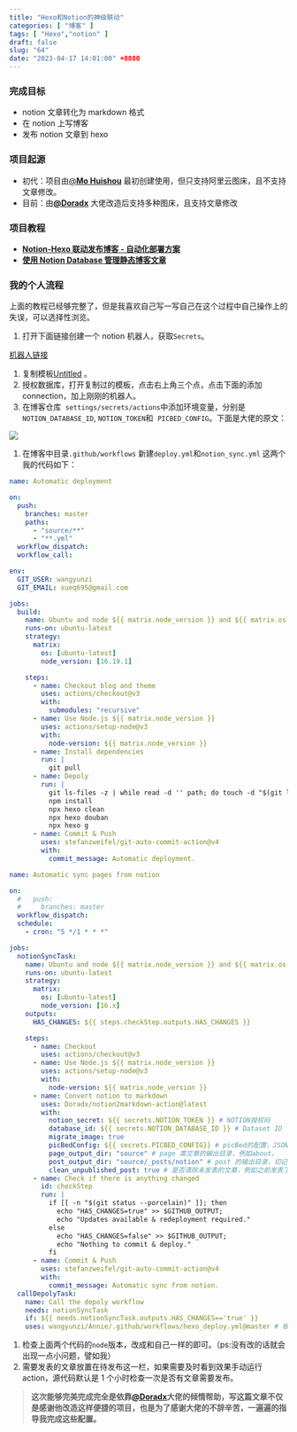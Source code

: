 ```yaml
---
title: "Hexo和Notion的神级联动"
categories: [ "博客" ]
tags: [ "Hexo","notion" ]
draft: false
slug: "64"
date: "2023-04-17 14:01:00" +0800
---
```


### 完成目标

- notion 文章转化为 markdown 格式
- 在 notion 上写博客
- 发布 notion 文章到 hexo

### 项目起源

- 初代：项目由[@](https://github.com/mohuishou/notion-blog-actions)[**Mo Huishou**](https://github.com/mohuishou/notion-blog-actions) 最初创建使用，但只支持阿里云图床，且不支持文章修改。
- 目前：由[**@Doradx**](https://github.com/Doradx/notion2markdown-action) 大佬改造后支持多种图床，且支持文章修改

### 项目教程

- [**Notion-Hexo 联动发布博客 - 自动化部署方案**](https://blog.cuger.cn/p/634642fd/)
- [**使用 Notion Database 管理静态博客文章**](https://lailin.xyz/post/notion-markdown-blog.html)

### 我的个人流程

上面的教程已经够完整了，但是我喜欢自己写一写自己在这个过程中自己操作上的失误，可以选择性浏览。

1. 打开下面链接创建一个 notion 机器人，获取`Secrets`。

[机器人链接][1]

1. 复制模板[Untitled](https://www.notion.so/397943b2d0384e15ba69448900823984) 。
2. 授权数据库，打开复制过的模板，点击右上角三个点，点击下面的添加 connection，加上刚刚的机器人。
3. 在博客仓库  `settings/secrets/actions`中添加环境变量，分别是`NOTION_DATABASE_ID`, `NOTION_TOKEN`和  `PICBED_CONFIG`。下面是大佬的原文：

![](https://blog.wangyunzi.com/2023/123a424123e9d1abfbcb8c03628df90a.png)

1. 在博客中目录`.github/workflows` 新建`deploy.yml`和`notion_sync.yml` 这两个我的代码如下：

```yaml
name: Automatic deployment

on:
  push:
    branches: master
    paths:
      - "source/**"
      - "**.yml"
  workflow_dispatch:
  workflow_call:

env:
  GIT_USER: wangyunzi
  GIT_EMAIL: xueq695@gmail.com

jobs:
  build:
    name: Ubuntu and node ${{ matrix.node_version }} and ${{ matrix.os }}
    runs-on: ubuntu-latest
    strategy:
      matrix:
        os: [ubuntu-latest]
        node_version: [16.19.1]

    steps:
      - name: Checkout blog and theme
        uses: actions/checkout@v3
        with:
          submodules: "recursive"
      - name: Use Node.js ${{ matrix.node_version }}
        uses: actions/setup-node@v3
        with:
          node-version: ${{ matrix.node_version }}
      - name: Install dependencies
        run: |
          git pull
      - name: Depoly
        run: |
          git ls-files -z | while read -d '' path; do touch -d "$(git log -1 --format="@%ct" "$path")" "$path"; done
          npm install
          npx hexo clean
          npx hexo douban
          npx hexo g
      - name: Commit & Push
        uses: stefanzweifel/git-auto-commit-action@v4
        with:
          commit_message: Automatic deployment.
```

```yaml
name: Automatic sync pages from notion

on:
  #   push:
  #     branches: master
  workflow_dispatch:
  schedule:
    - cron: "5 */1 * * *"

jobs:
  notionSyncTask:
    name: Ubuntu and node ${{ matrix.node_version }} and ${{ matrix.os }}
    runs-on: ubuntu-latest
    strategy:
      matrix:
        os: [ubuntu-latest]
        node_version: [16.x]
    outputs:
      HAS_CHANGES: ${{ steps.checkStep.outputs.HAS_CHANGES }}

    steps:
      - name: Checkout
        uses: actions/checkout@v3
      - name: Use Node.js ${{ matrix.node_version }}
        uses: actions/setup-node@v3
        with:
          node-version: ${{ matrix.node_version }}
      - name: Convert notion to markdown
        uses: Doradx/notion2markdown-action@latest
        with:
          notion_secret: ${{ secrets.NOTION_TOKEN }} # NOTION授权码
          database_id: ${{ secrets.NOTION_DATABASE_ID }} # Dataset ID
          migrate_image: true
          picBedConfig: ${{ secrets.PICBED_CONFIG}} # picBed的配置，JSON格式，建议为minify JSON, 否则可能报错. 不同图床的配置可参考：https://picgo.github.io/PicGo-Core-Doc/zh/guide/config.html#picbed
          page_output_dir: "source" # page 类文章的输出目录，例如about。
          post_output_dir: "source/_posts/notion" # post 的输出目录，切记当clean_unpublished_post为true时，勿设置为 'source/_posts', 可能会删除你原目录下的文章！！！
          clean_unpublished_post: true # 是否清除未发表的文章，例如之前发表了，你又在notion中给移到草稿箱了.
      - name: Check if there is anything changed
        id: checkStep
        run: |
          if [[ -n "$(git status --porcelain)" ]]; then
            echo "HAS_CHANGES=true" >> $GITHUB_OUTPUT;
            echo "Updates available & redeployment required."
          else
            echo "HAS_CHANGES=false" >> $GITHUB_OUTPUT;
            echo "Nothing to commit & deploy."
          fi
      - name: Commit & Push
        uses: stefanzweifel/git-auto-commit-action@v4
        with:
          commit_message: Automatic sync from notion.
  callDepolyTask:
    name: Call the depoly workflow
    needs: notionSyncTask
    if: ${{ needs.notionSyncTask.outputs.HAS_CHANGES=='true' }}
    uses: wangyunzi/Annie/.github/workflows/hexo_deploy.yml@master # 根据自身Github地址修改即可
```

1. 检查上面两个代码的`node`版本，改成和自己一样的即可。（ps:没有改的话就会出现一点小问题，譬如我）
2. 需要发表的文章放置在待发布这一栏，如果需要及时看到效果手动运行 action，源代码默认是 1 个小时检查一次是否有文章需要发布。

> **这次能够完美完成完全是依靠**[**@Doradx**](https://blog.cuger.cn/)**大佬的倾情帮助，写这篇文章不仅是感谢他改造这样便捷的项目，也是为了感谢大佬的不辞辛苦，一遍遍的指导我完成这些配置。**


  [1]: https://www.notion.so/my-integrations